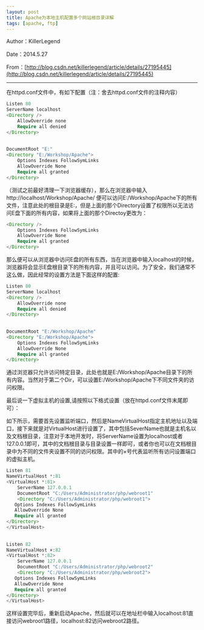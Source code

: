 ```yaml
---
layout: post
title: Apache为本地主机配置多个网站根目录详解
tags: [apache, ftp]
---
```


Author：KillerLegend

Date：2014.5.27

From：[http://blog.csdn.net/killerlegend/article/details/27195445](http://blog.csdn.net/killerlegend/article/details/27195445)

---

在httpd.conf文件中，有如下配置（注：舍去httpd.conf文件的注释内容）

```php
Listen 80  
ServerName localhost  
<Directory />  
    AllowOverride none  
    Require all denied  
</Directory>  
  
  
DocumentRoot "E:"  
<Directory "E:/Workshop/Apache">  
    Options Indexes FollowSymLinks  
    AllowOverride None  
    Require all granted  
</Directory>  
```

（测试之前最好清理一下浏览器缓存），那么在浏览器中输入http://localhost/Workshop/Apache/ 便可以访问E:/Workshop/Apache下的所有文件，注意此处的根目录是E:，但是上面的那个Directory设置了权限所以无法访问E盘下面的所有内容，如果将上面的那个Directoy更改为：

```php
<Directory />  
    Options Indexes FollowSymLinks  
    AllowOverride None  
    Require all granted  
</Directory>  
```

那么便可以从浏览器中访问E盘的所有东西，当在浏览器中输入localhost的时候，浏览器将会显示E盘根目录下的所有内容，并且可以访问。为了安全，我们通常不这么做，因此经常的设置方法是下面这样的配置:

```php
Listen 80  
ServerName localhost  
<Directory />  
    AllowOverride none  
    Require all denied  
</Directory>  
  
  
DocumentRoot "E:/Workshop/Apache"  
<Directory "E:/Workshop/Apache">  
    Options Indexes FollowSymLinks  
    AllowOverride None  
    Require all granted  
</Directory>  
```

通过浏览器只允许访问特定目录，此处也就是E:/Workshop/Apache目录下的所有内容。当然对于第二个Dir，可以设置E:/Workshop/Apache下不同文件夹的访问权限。

最后说一下虚拟主机的设置,请按照以下格式设置（放在httpd.conf文件末尾即可）：

如下所示，需要首先设置监听端口，然后是NameVirtualHost指定主机地址以及端口，接下来就是对VirtualHost进行设置了，其中包括SeverName也就是主机名以及文档根目录，注意对于本地开发时，将ServerName设置为localhost或者127.0.0.1即可，其中的文档根目录与目录设置一样即可，或者你也可以在文档根目录中为不同的文件夹设置不同的访问权限。其中的×号代表监听所有访问设置端口的虚拟主机。

```php
Listen 81  
NameVirtualHost *:81  
<VirtualHost *:81>  
    ServerName 127.0.0.1  
    DocumentRoot "C:/Users/Administrator/php/webroot1"  
    <Directory "C:/Users/Administrator/php/webroot1">  
   Options Indexes FollowSymLinks  
   AllowOverride None  
   Require all granted  
</Directory>  
</VirtualHost>  
  
  
Listen 82  
NameVirtualHost ×:82  
<VirtualHost *:82>  
    ServerName 127.0.0.1  
    DocumentRoot "C:/Users/Administrator/php/webroot2"  
    <Directory "C:/Users/Administrator/php/webroot2">  
   Options Indexes FollowSymLinks  
   AllowOverride None  
   Require all granted  
</Directory>  
</VirtualHost>  
```

这样设置完毕后，重新启动Apache，然后就可以在地址栏中输入localhost:81直接访问webroot1路径，localhost:82访问webroot2路径。

















